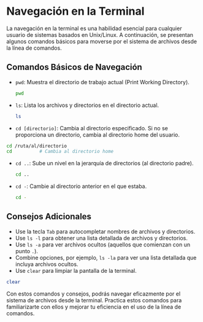 # Navegación en la Terminal

La navegación en la terminal es una habilidad esencial para cualquier usuario de sistemas basados en Unix/Linux. A continuación, se presentan algunos comandos básicos para moverse por el sistema de archivos desde la línea de comandos.

## Comandos Básicos de Navegación
- `pwd`: Muestra el directorio de trabajo actual (Print Working Directory).
  
  ```bash
  pwd
  ```
- `ls`: Lista los archivos y directorios en el directorio actual.
  
  ```bash
  ls
  ```
- `cd [directorio]`: Cambia al directorio especificado. Si no se proporciona un directorio, cambia al directorio home del usuario.
    
```bash
cd /ruta/al/directorio
cd          # Cambia al directorio home
```

- `cd ..`: Sube un nivel en la jerarquía de directorios (al directorio padre).
    
    ```bash
    cd ..
    ```

- `cd -`: Cambie al directorio anterior en el que estaba.

    ```bash
    cd -
    ```

## Consejos Adicionales
- Use la tecla `Tab` para autocompletar nombres de archivos y directorios.
- Use `ls -l` para obtener una lista detallada de archivos y directorios.
- Use `ls -a` para ver archivos ocultos (aquellos que comienzan con un punto `.`).
- Combine opciones, por ejemplo, `ls -la` para ver una lista detallada que incluya archivos ocultos.
- Use `clear` para limpiar la pantalla de la terminal.

```bash
clear
```

Con estos comandos y consejos, podrás navegar eficazmente por el sistema de archivos desde la terminal. Practica estos comandos para familiarizarte con ellos y mejorar tu eficiencia en el uso de la línea de comandos.